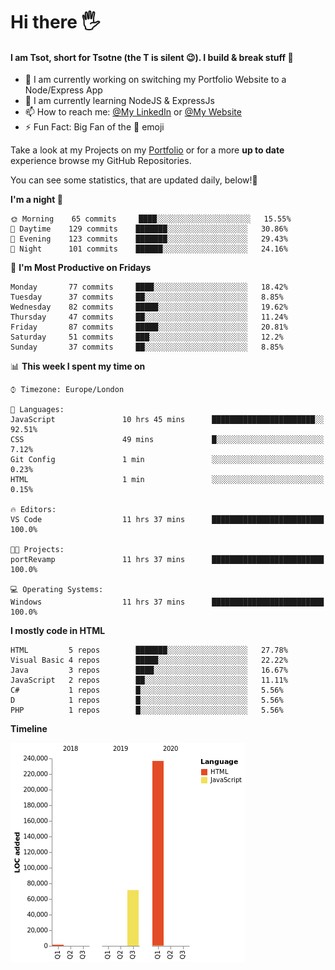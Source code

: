 # Hi there :raised_hand_with_fingers_splayed:
#### I am Tsot, short for Tsotne (the T is silent :wink:). I build & break stuff :space_invader:
- :telescope: I am currently working on switching my Portfolio Website to a Node/Express App
- :seedling: I am currently learning NodeJS & ExpressJs
- :mailbox: How to reach me: [@My LinkedIn](https://www.linkedin.com/in/tsotne-gvadzabia/) or [@My Website](https://tsotnegvadzabia.me/contact)
- :zap: Fun Fact: Big Fan of the :space_invader: emoji

Take a look at my Projects on my [Portfolio](https://tsotnegvadzabia.me/) or for a more **up to date** experience browse my GitHub Repositories.

You can see some statistics, that are updated daily, below!:space_invader:
<!--START_SECTION:waka-->
**I'm a night 🦉** 

```text
🌞 Morning    65 commits     ████░░░░░░░░░░░░░░░░░░░░░   15.55% 
🌆 Daytime    129 commits    ███████░░░░░░░░░░░░░░░░░░   30.86% 
🌃 Evening    123 commits    ███████░░░░░░░░░░░░░░░░░░   29.43% 
🌙 Night      101 commits    ██████░░░░░░░░░░░░░░░░░░░   24.16%

```
📅 **I'm Most Productive on Fridays** 

```text
Monday       77 commits     ████░░░░░░░░░░░░░░░░░░░░░   18.42% 
Tuesday      37 commits     ██░░░░░░░░░░░░░░░░░░░░░░░   8.85% 
Wednesday    82 commits     █████░░░░░░░░░░░░░░░░░░░░   19.62% 
Thursday     47 commits     ██░░░░░░░░░░░░░░░░░░░░░░░   11.24% 
Friday       87 commits     █████░░░░░░░░░░░░░░░░░░░░   20.81% 
Saturday     51 commits     ███░░░░░░░░░░░░░░░░░░░░░░   12.2% 
Sunday       37 commits     ██░░░░░░░░░░░░░░░░░░░░░░░   8.85%

```


📊 **This week I spent my time on** 

```text
⌚︎ Timezone: Europe/London

💬 Languages: 
JavaScript               10 hrs 45 mins      ███████████████████████░░   92.51% 
CSS                      49 mins             █░░░░░░░░░░░░░░░░░░░░░░░░   7.12% 
Git Config               1 min               ░░░░░░░░░░░░░░░░░░░░░░░░░   0.23% 
HTML                     1 min               ░░░░░░░░░░░░░░░░░░░░░░░░░   0.15%

🔥 Editors: 
VS Code                  11 hrs 37 mins      █████████████████████████   100.0%

🐱‍💻 Projects: 
portRevamp               11 hrs 37 mins      █████████████████████████   100.0%

💻 Operating Systems: 
Windows                  11 hrs 37 mins      █████████████████████████   100.0%

```

**I mostly code in HTML** 

```text
HTML         5 repos        ███████░░░░░░░░░░░░░░░░░░   27.78% 
Visual Basic 4 repos        █████░░░░░░░░░░░░░░░░░░░░   22.22% 
Java         3 repos        ████░░░░░░░░░░░░░░░░░░░░░   16.67% 
JavaScript   2 repos        ██░░░░░░░░░░░░░░░░░░░░░░░   11.11% 
C#           1 repos        █░░░░░░░░░░░░░░░░░░░░░░░░   5.56% 
D            1 repos        █░░░░░░░░░░░░░░░░░░░░░░░░   5.56% 
PHP          1 repos        █░░░░░░░░░░░░░░░░░░░░░░░░   5.56%

```


**Timeline**

![Chart not found](https://github.com/RockiRider/RockiRider/blob/master/charts/bar_graph.png) 


<!--END_SECTION:waka-->
